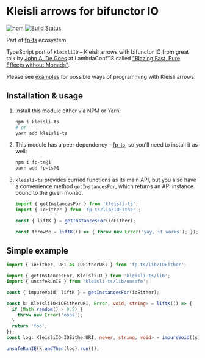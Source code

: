 # Kleisli arrows for bifunctor IO

[![npm](https://img.shields.io/npm/v/kleisli-ts.svg)](https://www.npmjs.com/package/kleisli-ts)
[![Build Status](https://travis-ci.org/YBogomolov/kleisli-ts.svg)](https://travis-ci.org/YBogomolov/kleisli-ts)

Part of [fp-ts](https://github.com/gcanti/fp-ts) ecosystem.

TypeScript port of `KleisliIO` – Kleisli arrows with bifunctor IO from great talk by [John A. De Goes](https://github.com/jdegoes) at LambdaConf'18 called ["Blazing Fast, Pure Effects without Monads"](https://www.youtube.com/watch?v=L8AEj6IRNEE).

Please see [examples](./examples) for possible ways of programming with Kleisli arrows.

## Installation & usage

1. Install this module either via NPM or Yarn:
    ```sh
    npm i kleisli-ts
    # or
    yarn add kleisli-ts
    ```
2. This module has a peer dependency – [fp-ts](https://github.com/gcanti/fp-ts), so you'll need to install it as well:
    ```sh
    npm i fp-ts@1
    yarn add fp-ts@1
    ```
3. `kleisli-ts` provides curried functions as its main API, but you also have a convenience method `getInstancesFor`, which returns an API instance bound to the given monad:
    ```ts
    import { getInstancesFor } from 'kleisli-ts';
    import { ioEither } from 'fp-ts/lib/IOEither';

    const { liftK } = getInstancesFor(ioEither);

    const throwMe = liftK(() => { throw new Error('yay, it works'); });
    ```

## Simple example

```ts
import { ioEither, URI as IOEitherURI } from 'fp-ts/lib/IOEither';

import { getInstancesFor, KleisliIO } from 'kleisli-ts/lib';
import { unsafeRunIE } from 'kleisli-ts/lib/unsafe';

const { impureVoid, liftK } = getInstancesFor(ioEither);

const k: KleisliIO<IOEitherURI, Error, void, string> = liftK(() => {
  if (Math.random() > 0.5) {
    throw new Error('oops');
  }
  return 'foo';
});
const log: KleisliIO<IOEitherURI, never, string, void> = impureVoid((s) => console.log(s));

unsafeRunIE(k.andThen(log).run());
```
